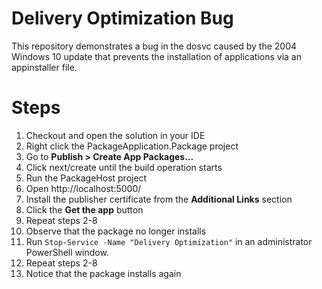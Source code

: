 # Delivery Optimization Bug
This repository demonstrates a bug in the dosvc caused by the 2004 Windows 10 update that prevents the installation of applications via an appinstaller file.

# Steps
1. Checkout and open the solution in your IDE
2. Right click the PackageApplication.Package project
3. Go to **Publish > Create App Packages...**
4. Click next/create until the build operation starts
5. Run the PackageHost project
6. Open http://localhost:5000/
7. Install the publisher certificate from the **Additional Links** section
8. Click the **Get the app** button
9. Repeat steps 2-8
10. Observe that the package no longer installs
11. Run `Stop-Service -Name "Delivery Optimization"` in an administrator PowerShell window.
12. Repeat steps 2-8
13. Notice that the package installs again
